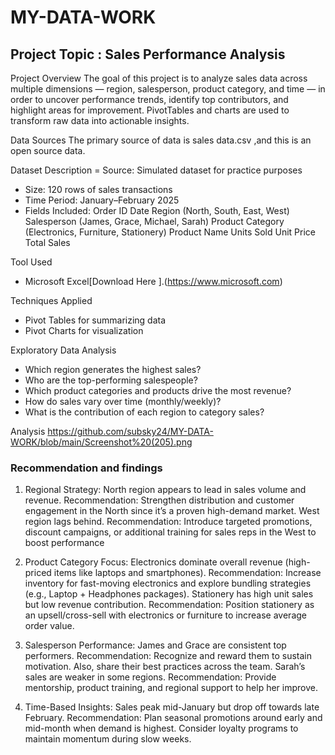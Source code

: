 # MY-DATA-WORK
## Project Topic : Sales Performance Analysis 

Project Overview
The goal of this project is to analyze sales data across multiple dimensions — region, salesperson, product category, and time — in order to uncover performance trends, identify top contributors, and highlight areas for improvement. PivotTables and charts are used to transform raw data into actionable insights.

Data Sources 
The primary source of data is sales data.csv ,and this is an open source data.


 Dataset Description
= Source: Simulated dataset for practice purposes
- Size: 120 rows of sales transactions
- Time Period: January–February 2025
- Fields Included:
    Order ID
    Date
    Region (North, South, East, West)
    Salesperson (James, Grace, Michael, Sarah)
    Product Category (Electronics, Furniture, Stationery)
    Product Name
    Units Sold
    Unit Price
    Total Sales

Tool Used
- Microsoft Excel[Download Here ].(https://www.microsoft.com)

Techniques Applied
 - Pivot Tables for summarizing data
 - Pivot Charts for visualization

Exploratory Data Analysis
- Which region generates the highest sales?
- Who are the top-performing salespeople?
- Which product categories and products drive the most revenue?
- How do sales vary over time (monthly/weekly)?
- What is the contribution of each region to category sales?

 Analysis
 https://github.com/subsky24/MY-DATA-WORK/blob/main/Screenshot%20(205).png

  ### Recommendation and findings 
 1.    Regional Strategy:
         North region appears to lead in sales volume and revenue. 
          Recommendation: Strengthen distribution and customer engagement in the North since it’s a proven high-demand market.
          West region lags behind. 
         Recommendation: Introduce targeted promotions, discount campaigns, or additional training for sales reps in the West to 
         boost performance
              
  2.   Product Category Focus:
          Electronics dominate overall revenue (high-priced items like laptops and smartphones).
            Recommendation: Increase inventory for fast-moving electronics and explore bundling strategies (e.g., Laptop + Headphones 
          packages).
          Stationery has high unit sales but low revenue contribution.
            Recommendation: Position stationery as an upsell/cross-sell with electronics or furniture to increase average order value.
 
  3.   Salesperson Performance:
          James and Grace are consistent top performers.
            Recommendation: Recognize and reward them to sustain motivation. Also, share their best practices across the team.
          Sarah’s sales are weaker in some regions.
            Recommendation: Provide mentorship, product training, and regional support to help her improve.
   
   4.   Time-Based Insights:
          Sales peak mid-January but drop off towards late February.
        Recommendation: Plan seasonal promotions around early and mid-month when demand is highest. Consider loyalty programs to 
            maintain momentum during slow weeks.

